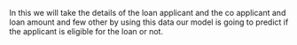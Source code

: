In this we will take the details of the loan applicant and the co applicant and loan amount and few other by using this data our model is going to predict if the applicant is eligible for the loan or not.
